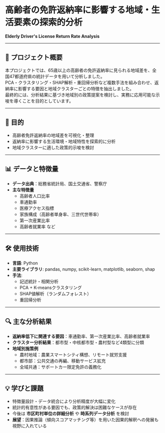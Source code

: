 # 高齢者の免許返納率に影響する地域・生活要素の探索的分析
**Elderly Driver's License Return Rate Analysis**

---

## 📌 プロジェクト概要
本プロジェクトでは、65歳以上の高齢者の免許返納率に見られる地域差を、全国47都道府県の統計データを用いて分析しました。  
PCA・クラスタリング・SHAP解析・重回帰分析など複数手法を組み合わせ、返納率に影響する要因と地域クラスターごとの特徴を抽出しました。  
最終的には、分析結果に基づき地域別の政策提案を検討し、実務に応用可能な示唆を導くことを目的としています。

---

## 🎯 目的
- 高齢者免許返納率の地域差を可視化・整理
- 返納率に影響する生活環境・地域特性を探索的に分析
- 地域クラスターに適した政策的示唆を検討 

---

## 📊 データと特徴量
- **データ出典**：総務省統計局、国土交通省、警察庁  
- **主な特徴量**  
  - 高齢者人口比率  
  - 車通勤率  
  - 医療アクセス指標  
  - 家族構成（高齢者単身率、三世代世帯率）  
  - 第一次産業比率  
  - 高齢者就業率 など  

---

## 🛠 使用技術
- **言語**: Python  
- **主要ライブラリ**: pandas, numpy, scikit-learn, matplotlib, seaborn, shap  
- **手法**:  
  - 記述統計・相関分析  
  - PCA + K-meansクラスタリング  
  - SHAP値解析（ランダムフォレスト）  
  - 重回帰分析  

---

## 🔍 主な分析結果
- **返納率低下に関連する要因**：車通勤率、第一次産業比率、高齢者就業率  
- **クラスター分析結果**：都市型・中核都市型・農村型など4類型に分類  
- **地域別施策例**  
  - 農村地域：農業スマートシティ構想、リモート就労支援  
  - 都市部：公共交通の再編、移動サービス拡充  
  - 全域共通：サポートカー限定免許の義務化  

---

## 💡 学びと課題
- 特徴量設計・データ統合により分析精度が大幅に変化  
- 統計的有意性がある要因でも、政策的解決は困難なケースが存在  
- 今後は **市区町村単位の詳細分析** や **時系列データ分析** を検討  
- **展望**：因果推論（傾向スコアマッチング等）を用いた因果的解釈への発展も視野に入れている  
